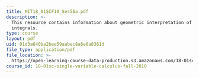 ```yaml
---
title: MIT18_01SCF10_Ses56a.pdf
description: >-
  This resource contains information about geometric interpretation of definite
  integrals.
type: course
layout: pdf
uid: 01d3a640ba2bee59aabec8a6e0a8361d
file_type: application/pdf
file_location: >-
  https://open-learning-course-data-production.s3.amazonaws.com/18-01sc-single-variable-calculus-fall-2010/01d3a640ba2bee59aabec8a6e0a8361d_MIT18_01SCF10_Ses56a.pdf
course_id: 18-01sc-single-variable-calculus-fall-2010
---
```

